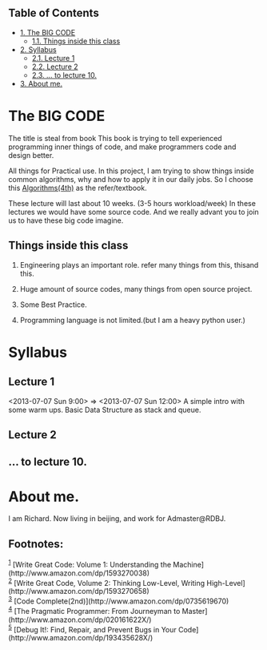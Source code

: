 <div id="table-of-contents">
<h2>Table of Contents</h2>
<div id="text-table-of-contents">
<ul>
<li><a href="#sec-1">1. The BIG CODE</a>
<ul>
<li><a href="#sec-1-1">1.1. Things inside this class</a></li>
</ul>
</li>
<li><a href="#sec-2">2. Syllabus</a>
<ul>
<li><a href="#sec-2-1">2.1. Lecture 1</a></li>
<li><a href="#sec-2-2">2.2. Lecture 2</a></li>
<li><a href="#sec-2-3">2.3. &#x2026; to lecture 10.</a></li>
</ul>
</li>
<li><a href="#sec-3">3. About me.</a></li>
</ul>
</div>
</div>


# The BIG CODE

The title is steal from book <Write Great Code >
This book is trying to tell experienced programming inner things of code, and make programmers code and design better.

All things for Practical use.
In this project, I am trying to show things inside common algorithms, why and how to apply it in our daily jobs. So I choose this [Algorithms(4th)](http://www.amazon.com/dp/032157351X/) as the refer/textbook.

These lecture will last about 10 weeks. (3-5 hours workload/week)
In these lectures we would have some source code.
And we really advant you to join us to have these big code imagine.

## Things inside this class

1.  Engineering plays an important role. refer many things from this, thisand this.

2.  Huge amount of source codes, many things from open source project.

3.  Some Best Practice.

4.  Programming language is not limited.(but I am a heavy python user.)

# Syllabus

## Lecture 1

<span class="timestamp-wrapper"><span class="timestamp">&lt;2013-07-07 Sun 9:00&gt;</span></span> => <span class="timestamp-wrapper"><span class="timestamp">&lt;2013-07-07 Sun 12:00&gt;</span></span>
A simple intro with some warm ups.
Basic Data Structure as stack and queue.

## Lecture 2

## &#x2026; to lecture 10.

# About me.

I am Richard. Now living in beijing, and work for Admaster@RDBJ.
<div id="footnotes">
<h2 class="footnotes">Footnotes: </h2>
<div id="text-footnotes">

<div class="footdef"><sup><a id="fn.1" name="fn.1" class="footnum" href="#fnr.1">1</a></sup> [Write Great Code: Volume 1: Understanding the Machine](http://www.amazon.com/dp/1593270038)</div>

<div class="footdef"><sup><a id="fn.2" name="fn.2" class="footnum" href="#fnr.2">2</a></sup> [Write Great Code, Volume 2: Thinking Low-Level, Writing High-Level](http://www.amazon.com/dp/1593270658)</div>

<div class="footdef"><sup><a id="fn.3" name="fn.3" class="footnum" href="#fnr.3">3</a></sup> [Code Complete(2nd)](http://www.amazon.com/dp/0735619670)</div>

<div class="footdef"><sup><a id="fn.4" name="fn.4" class="footnum" href="#fnr.4">4</a></sup> [The Pragmatic Programmer: From Journeyman to Master](http://www.amazon.com/dp/020161622X/)</div>

<div class="footdef"><sup><a id="fn.5" name="fn.5" class="footnum" href="#fnr.5">5</a></sup> [Debug It!: Find, Repair, and Prevent Bugs in Your Code](http://www.amazon.com/dp/193435628X/)</div>


</div>
</div>
